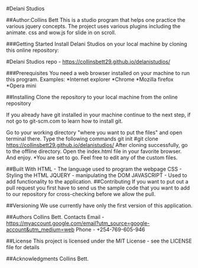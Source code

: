 #Delani Studios

##Author:Collins Bett
This is a studio program that helps one practice the various jquery concepts. The project uses various plugins including the animate. css and wow.js for slide in on scroll.

###Getting Started
Install Delani Studios on your local machine by cloning this online repository:

#Delani Studios repo - https://collinsbett29.github.io/delanistudios/

###Prerequisites
  You need a web browser installed on your machine to run this program. Examples:
*Internet explorer
*Chrome
*Mozilla firefox
*Opera mini

##Installing
Clone the repository to your local machine from the online repository

If you already have git installed in your machine continue to the next step, if not go to git-scm.com to learn how to install git.

Go to your working directory "where you want to put the files" and open terminal there.
Type the following commands
  git init 
  #git clone  https://collinsbett29.github.io/delanistudios/
After cloning successfully, go to the offline directory.
Open the index.html file in your favorite browser. And enjoy. *You are set to go. Feel free to edit any of the custom files.

##Built With
HTML - The language used to program the webpage
CSS - Styling the HTML
JQUERY - manipulating the DOM
JAVASCRIPT - Used to add functionality to the application.
##Contributing
If you want to put out a pull request you first have to send us the sample code that you want to add to our repository for cross-checking before we allow the pull.

##Versioning
We use currently have only the first version of this application.

##Authors
Collins Bett.
Contacts
Email -  https://myaccount.google.com/email?utm_source=google-account&utm_medium=web
Phone - +254-769-605-946

##License
This project is licensed under the MIT License - see the LICENSE file for details

##Acknowledgments
Collins Bett.

